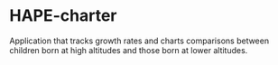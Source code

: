 # HAPE-charter
Application that tracks growth rates and charts comparisons between children born at high altitudes and those born at lower altitudes.
